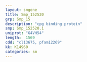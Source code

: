 ```yaml
---
layout: smgene
title: Smp_152520
grp: Smp_15
description: "cpg binding protein"
smp: Smp_152520.1
uniprot: "G4VH54"
length:  1569
cdd: "cl13675, pfam12269"
kk: K14960
categories: sm
---
```

